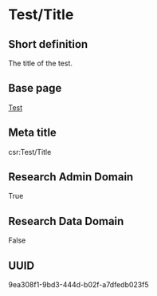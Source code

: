 # Test/Title
## Short definition
The title of the test.
## Base page
[Test](https://github.com/EuroCRIS/CASRAI-Dictionairies/blob/main/Objects/Test.md)
## Meta title
csr:Test/Title
## Research Admin Domain
True
## Research Data Domain
False
## UUID
9ea308f1-9bd3-444d-b02f-a7dfedb023f5
